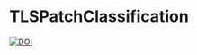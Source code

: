 # TLSPatchClassification
[![DOI](https://zenodo.org/badge/954306347.svg)](https://doi.org/10.5281/zenodo.16859232)
